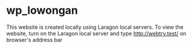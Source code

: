 # wp_lowongan
This website is created locally using Laragon local servers. To view the website, turn on the Laragon local server and type http://webtry.test/ on browser's address bar 
